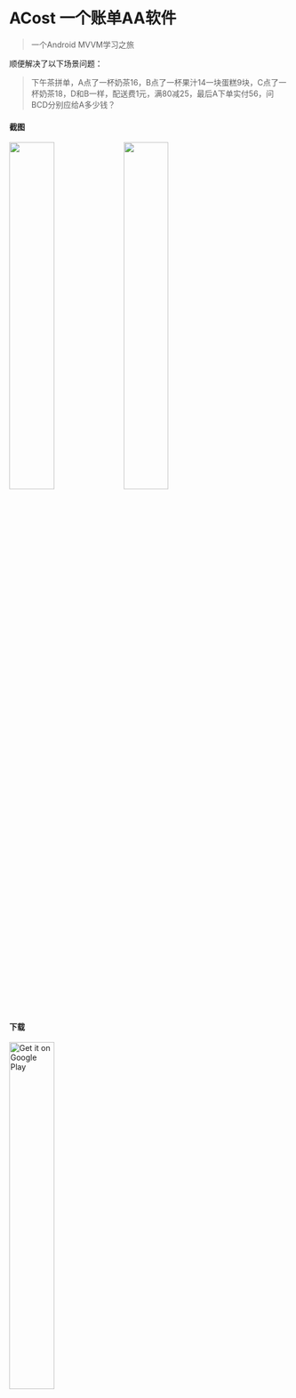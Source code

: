 # ACost 一个账单AA软件
>一个Android MVVM学习之旅

顺便解决了以下场景问题：
>下午茶拼单，A点了一杯奶茶16，B点了一杯果汁14一块蛋糕9块，C点了一杯奶茶18，D和B一样，配送费1元，满80减25，最后A下单实付56，问BCD分别应给A多少钱？

#### 截图
<img src="https://raw.githubusercontent.com/JokerLying/PicBed/master/img/acost_01.png" width="40%" /> <img src="https://raw.githubusercontent.com/JokerLying/PicBed/master/img/acost_02.png" width="40%" />

#### 下载
<a href='https://play.google.com/store/apps/details?id=com.gnayuil.acost&pcampaignid=pcampaignidMKT-Other-global-all-co-prtnr-py-PartBadge-Mar2515-1'><img alt='Get it on Google Play' src='https://play.google.com/intl/en_us/badges/static/images/badges/en_badge_web_generic.png' width="40%"/></a>
